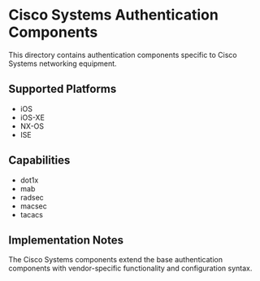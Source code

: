# Cisco Systems Authentication Components

This directory contains authentication components specific to Cisco Systems networking equipment.

## Supported Platforms

- iOS
- iOS-XE
- NX-OS
- ISE

## Capabilities

- dot1x
- mab
- radsec
- macsec
- tacacs

## Implementation Notes

The Cisco Systems components extend the base authentication components with vendor-specific 
functionality and configuration syntax.
